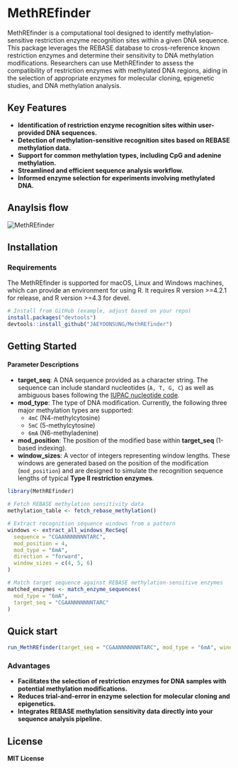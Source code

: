 # MethREfinder

MethREfinder is a computational tool designed to identify methylation-sensitive restriction enzyme recognition sites within a given DNA sequence. This package leverages the REBASE database to cross-reference known restriction enzymes and determine their sensitivity to DNA methylation modifications. Researchers can use MethREfinder to assess the compatibility of restriction enzymes with methylated DNA regions, aiding in the selection of appropriate enzymes for molecular cloning, epigenetic studies, and DNA methylation analysis.

## Key Features
- **Identification of restriction enzyme recognition sites within user-provided DNA sequences.**
- **Detection of methylation-sensitive recognition sites based on REBASE methylation data.**
- **Support for common methylation types, including CpG and adenine methylation.**
- **Streamlined and efficient sequence analysis workflow.**
- **Informed enzyme selection for experiments involving methylated DNA.**

## Anaylsis flow
![MethREfinder](https://github.com/user-attachments/assets/7e0dd79a-ccb2-440a-9d7e-3ebfc1e45b00)


## Installation
### Requirements

The MethREfinder is supported for macOS, Linux and Windows machines, which can provide an environment for using R.
It requires R version >=4.2.1 for release, and R version >=4.3 for devel.

```r
# Install from GitHub (example, adjust based on your repo)
install.packages("devtools")
devtools::install_github("JAEYOONSUNG/MethREfinder")
```

## Getting Started
#### Parameter Descriptions

- **target_seq**: A DNA sequence provided as a character string. The sequence can include standard nucleotides (`A, T, G, C`) as well as ambiguous bases following the [IUPAC nucleotide code](https://www.bioinformatics.org/sms/iupac.html).
- **mod_type**: The type of DNA modification. Currently, the following three major methylation types are supported:
  - `4mC` (N4-methylcytosine)
  - `5mC` (5-methylcytosine)
  - `6mA` (N6-methyladenine)
- **mod_position**: The position of the modified base within **target_seq** (1-based indexing).
- **window_sizes**: A vector of integers representing window lengths. These windows are generated based on the position of the modification (`mod_position`) and are designed to simulate the recognition sequence lengths of typical **Type II restriction enzymes**.

```r
library(MethREfinder)

# Fetch REBASE methylation sensitivity data
methylation_table <- fetch_rebase_methylation()

# Extract recognition sequence windows from a pattern
windows <- extract_all_windows_RecSeq(
  sequence = "CGAANNNNNNNTARC",
  mod_position = 4,
  mod_type = "6mA",
  direction = "forward",
  window_sizes = c(4, 5, 6)
)

# Match target sequence against REBASE methylation-sensitive enzymes
matched_enzymes <- match_enzyme_sequences(
  mod_type = "6mA",
  target_seq = "CGAANNNNNNNTARC"
)
```
## Quick start
```r
run_MethREfinder(target_seq = "CGAANNNNNNNTARC", mod_type = "6mA", window_sizes = c(4,5,6), direction = "forward", mod_position = 4)
```

### Advantages
- **Facilitates the selection of restriction enzymes for DNA samples with potential methylation modifications.**
- **Reduces trial-and-error in enzyme selection for molecular cloning and epigenetics.**
- **Integrates REBASE methylation sensitivity data directly into your sequence analysis pipeline.**

## License
**MIT License**
